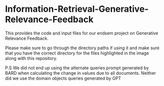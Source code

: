 # Information-Retrieval-Generative-Relevance-Feedback
This provides the code and input files for our endsem project on Generative Relevance Feedback.

Please make sure to go through the directory paths if using it and make sure that you have the correct directory for the files highlighted in the image along with this repository.

P.S We did not end up using the alternate queries prompt generated by BARD when calculating the change in values due to all documents. Neither did we use the domain objects queries generated by GPT
